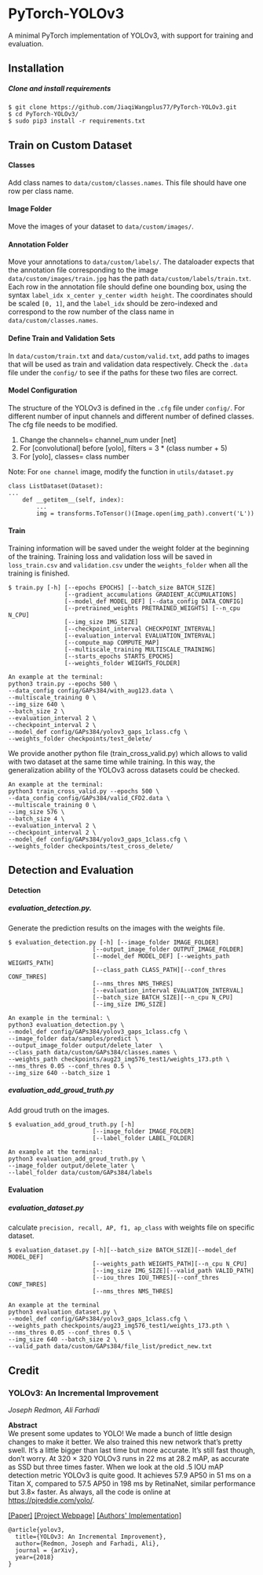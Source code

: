# PyTorch-YOLOv3
A minimal PyTorch implementation of YOLOv3, with support for training and evaluation.

## Installation
##### Clone and install requirements
    $ git clone https://github.com/JiaqiWangplus77/PyTorch-YOLOv3.git
    $ cd PyTorch-YOLOv3/
    $ sudo pip3 install -r requirements.txt

## Train on Custom Dataset
#### Classes
Add class names to `data/custom/classes.names`. This file should have one row per class name.

#### Image Folder
Move the images of your dataset to `data/custom/images/`.

#### Annotation Folder
Move your annotations to `data/custom/labels/`. The dataloader expects that the annotation file corresponding to the image `data/custom/images/train.jpg` has the path `data/custom/labels/train.txt`. Each row in the annotation file should define one bounding box, using the syntax `label_idx x_center y_center width height`. The coordinates should be scaled `[0, 1]`, and the `label_idx` should be zero-indexed and correspond to the row number of the class name in `data/custom/classes.names`.

#### Define Train and Validation Sets
In `data/custom/train.txt` and `data/custom/valid.txt`, add paths to images that will be used as train and validation data respectively. Check the `.data` file under the  `config/` to see if the paths for these two files are correct.

#### Model Configuration
The structure of the YOLOv3 is defined in the `.cfg` file under `config/`. For different number of input channels and different number of defined classes. The cfg file needs to be modified.
1. Change the channels= channel_num under [net]
2. For [convolutional] before [yolo], filters  = 3 * (class number + 5) 
3. For [yolo], classes= class number

Note: For `one channel` image, modify the function in `utils/dataset.py`
```
class ListDataset(Dataset):
...
    def __getitem__(self, index): 
        ...
        img = transforms.ToTensor()(Image.open(img_path).convert('L'))
```
#### Train
Training information will be saved under the weight folder at the beginning of the training. Training loss and validation loss will be saved in `loss_train.csv` and  `validation.csv` under the `weights_folder` when all the training is finished.
```
$ train.py [-h] [--epochs EPOCHS] [--batch_size BATCH_SIZE]
                [--gradient_accumulations GRADIENT_ACCUMULATIONS]
                [--model_def MODEL_DEF] [--data_config DATA_CONFIG]
                [--pretrained_weights PRETRAINED_WEIGHTS] [--n_cpu N_CPU]
                [--img_size IMG_SIZE]
                [--checkpoint_interval CHECKPOINT_INTERVAL]
                [--evaluation_interval EVALUATION_INTERVAL]
                [--compute_map COMPUTE_MAP]
                [--multiscale_training MULTISCALE_TRAINING]
                [--starts_epochs STARTS_EPOCHS]
                [--weights_folder WEIGHTS_FOLDER]
```

```
An example at the terminal:
python3 train.py --epochs 500 \
--data_config config/GAPs384/with_aug123.data \
--multiscale_training 0 \
--img_size 640 \
--batch_size 2 \
--evaluation_interval 2 \
--checkpoint_interval 2 \
--model_def config/GAPs384/yolov3_gaps_1class.cfg \
--weights_folder checkpoints/test_delete/ 
```

We provide another python file (train_cross_valid.py) which allows to valid with two dataset at the same time while training. In this way, the generalization ability of the YOLOv3 across datasets could be checked.

```
An example at the terminal:
python3 train_cross_valid.py --epochs 500 \
--data_config config/GAPs384/valid_CFD2.data \
--multiscale_training 0 \
--img_size 576 \
--batch_size 4 \
--evaluation_interval 2 \
--checkpoint_interval 2 \
--model_def config/GAPs384/yolov3_gaps_1class.cfg \
--weights_folder checkpoints/test_cross_delete/
```
## Detection and Evaluation
#### Detection
##### evaluation_detection.py. 
Generate the prediction results on the images with the weights file. 
```
$ evaluation_detection.py [-h] [--image_folder IMAGE_FOLDER] 
						[--output_image_folder OUTPUT_IMAGE_FOLDER]
						[--model_def MODEL_DEF] [--weights_path WEIGHTS_PATH]
						[--class_path CLASS_PATH][--conf_thres CONF_THRES]
						[--nms_thres NMS_THRES]
						[--evaluation_interval EVALUATION_INTERVAL]
						[--batch_size BATCH_SIZE][--n_cpu N_CPU]
						[--img_size IMG_SIZE]
```
```
An example in the terminal: \
python3 evaluation_detection.py \
--model_def config/GAPs384/yolov3_gaps_1class.cfg \
--image_folder data/samples/predict \
--output_image_folder output/delete_later  \
--class_path data/custom/GAPs384/classes.names \
--weights_path checkpoints/aug23_img576_test1/weights_173.pth \
--nms_thres 0.05 --conf_thres 0.5 \
--img_size 640 --batch_size 1 
```
##### evaluation_add_groud_truth.py
Add groud truth on the images. 
```
$ evaluation_add_groud_truth.py [-h] 
						[--image_folder IMAGE_FOLDER]
						[--label_folder LABEL_FOLDER] 
```

```
An example at the terminal: 
python3 evaluation_add_groud_truth.py \
--image_folder output/delete_later \
--label_folder data/custom/GAPs384/labels
```

#### Evaluation
##### evaluation_dataset.py
calculate `precision, recall, AP, f1, ap_class` with weights file on specific dataset.  
```
$ evaluation_dataset.py [-h][--batch_size BATCH_SIZE][--model_def MODEL_DEF] 
						[--weights_path WEIGHTS_PATH][--n_cpu N_CPU]
						[--img_size IMG_SIZE][--valid_path VALID_PATH]
						[--iou_thres IOU_THRES][--conf_thres CONF_THRES]
						[--nms_thres NMS_THRES]
```
```
An example at the terminal
python3 evaluation_dataset.py \
--model_def config/GAPs384/yolov3_gaps_1class.cfg \
--weights_path checkpoints/aug23_img576_test1/weights_173.pth \
--nms_thres 0.05 --conf_thres 0.5 \
--img_size 640 --batch_size 2 \
--valid_path data/custom/GAPs384/file_list/predict_new.txt
```




## Credit

### YOLOv3: An Incremental Improvement
_Joseph Redmon, Ali Farhadi_ <br>

**Abstract** <br>
We present some updates to YOLO! We made a bunch
of little design changes to make it better. We also trained
this new network that’s pretty swell. It’s a little bigger than
last time but more accurate. It’s still fast though, don’t
worry. At 320 × 320 YOLOv3 runs in 22 ms at 28.2 mAP,
as accurate as SSD but three times faster. When we look
at the old .5 IOU mAP detection metric YOLOv3 is quite
good. It achieves 57.9 AP50 in 51 ms on a Titan X, compared
to 57.5 AP50 in 198 ms by RetinaNet, similar performance
but 3.8× faster. As always, all the code is online at
https://pjreddie.com/yolo/.

[[Paper]](https://pjreddie.com/media/files/papers/YOLOv3.pdf) [[Project Webpage]](https://pjreddie.com/darknet/yolo/) [[Authors' Implementation]](https://github.com/pjreddie/darknet)

```
@article{yolov3,
  title={YOLOv3: An Incremental Improvement},
  author={Redmon, Joseph and Farhadi, Ali},
  journal = {arXiv},
  year={2018}
}
```
